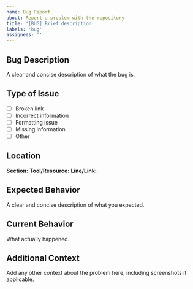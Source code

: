 ```yaml
---
name: Bug Report
about: Report a problem with the repository
title: '[BUG] Brief description'
labels: 'bug'
assignees: ''
---
```


## Bug Description
A clear and concise description of what the bug is.

## Type of Issue
- [ ] Broken link
- [ ] Incorrect information
- [ ] Formatting issue
- [ ] Missing information
- [ ] Other

## Location
**Section:** 
**Tool/Resource:** 
**Line/Link:** 

## Expected Behavior
A clear and concise description of what you expected.

## Current Behavior
What actually happened.

## Additional Context
Add any other context about the problem here, including screenshots if applicable.